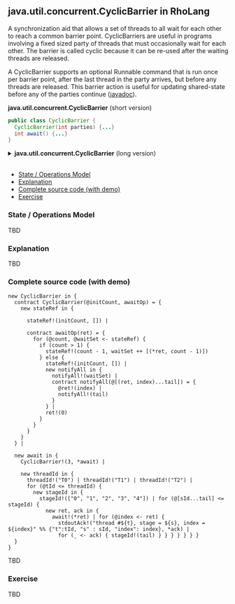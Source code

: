 ## java.util.concurrent.CyclicBarrier in RhoLang

A synchronization aid that allows a set of threads to all wait for each other to reach a common barrier point. CyclicBarriers are useful in programs involving a fixed sized party of threads that must occasionally wait for each other. The barrier is called cyclic because it can be re-used after the waiting threads are released.

A CyclicBarrier supports an optional Runnable command that is run once per barrier point, after the last thread in the party arrives, but before any threads are released. This barrier action is useful for updating shared-state before any of the parties continue ([javadoc](https://docs.oracle.com/javase/9/docs/api/java/util/concurrent/CyclicBarrier.html)).

**java.util.concurrent.CyclicBarrier** (short version)   
```java
public class CyclicBarrier {
  CyclicBarrier(int parties) {...}
  int await() {...}
}
```

<details><summary><b>java.util.concurrent.CyclicBarrier</b> (long version)</summary><p>
  
```java
public class CyclicBarrier {
  // A new CyclicBarrier that will trip when the given number of parties are waiting upon it.
  CyclicBarrier(int parties) {...}

  // Waits until all parties have invoked await on this barrier.
  // Returns: the arrival index of the current thread, where index getParties() - 1 
  // indicates the first to arrive and zero indicates the last to arrive
  int await() {...}

  // Returns the number of parties currently waiting at the barrier.
  int getNumberWaiting() {...}

  // Returns the number of parties required to trip this barrier.
  int getParties() {...}
}
```
</p></details><br/>

- [State / Operations Model](#state--operations-model)
- [Explanation](#explanation)
- [Complete source code (with demo)](#complete-source-code-with-demo)
- [Exercise](#exercise)

### State / Operations Model
TBD

### Explanation
TBD

### Complete source code (with demo)
```
new CyclicBarrier in {
  contract CyclicBarrier(@initCount, awaitOp) = {  
    new stateRef in {    
    
      stateRef!(initCount, []) |
  
      contract awaitOp(ret) = {
        for (@count, @waitSet <- stateRef) {          
          if (count > 1) {
            stateRef!(count - 1, waitSet ++ [(*ret, count - 1)])
          } else {             
            stateRef!(initCount, []) |
            new notifyAll in {            
              notifyAll!(waitSet) |
              contract notifyAll(@[(ret, index)...tail]) = { 
                @ret!(index) | 
                notifyAll!(tail) 
              }  
            } |            
            ret!(0) 
          } 
        } 
      } 
    }    
  } |
  
  new await in {
    CyclicBarrier!(3, *await) |
    
    new threadId in {
      threadId!("T0") | threadId!("T1") | threadId!("T2") |
      for (@tId <= threadId) {
        new stageId in {
          stageId!(["0", "1", "2", "3", "4"]) | for (@[sId...tail] <= stageId) { 
            new ret, ack in {
              await!(*ret) | for (@index <- ret) {
                stdoutAck!("thread #${t}, stage = ${s}, index = ${index}" %% {"t":tId, "s" : sId, "index": index}, *ack) | 
                for (_ <- ack) { stageId!(tail) } } } } } } }   
  }
}
```
TBD

### Exercise
TBD
